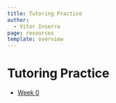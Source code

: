 ```yaml
---
title: Tutoring Practice
author:
  - Vitor Inserra
page: resources
template: overview
---
```


# Tutoring Practice

- [Week 0](/resources/tutoring-practice/week0.html)